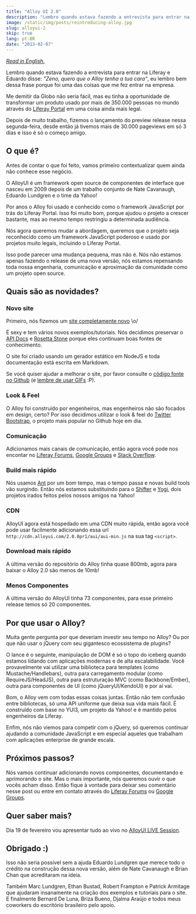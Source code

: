```yaml
---
title: "Alloy UI 2.0"
description: "Lembro quando estava fazendo a entrevista para entrar na Liferay e Eduardo disse: 'Zeno, quero que o Alloy tenha a tua cara', eu lembro bem dessa frase porque foi uma das coisas que me fez entrar na empresa. Me demitir da Globo não seria fácil, mas eu tinha a oportunidade de transformar um produto usado por mais de 350.000 pessoas no mundo através do Liferay Portal em uma coisa ainda mais legal."
image: /static/img/posts/reintroducing-alloy.jpg
slug: alloyui-2
skip: true
lang: pt-BR
date: "2013-02-07"
---
```


_[Read in English.](http://www.liferay.com/web/eduardo.lundgren/blog/-/blogs/reintroducing-alloyui-or-meet-alloy-2-0-)_

Lembro quando estava fazendo a entrevista para entrar na Liferay e Eduardo disse: *"Zeno, quero que o Alloy tenha a tua cara"*, eu lembro bem dessa frase porque foi uma das coisas que me fez entrar na empresa.

Me demitir da Globo não seria fácil, mas eu tinha a oportunidade de transformar um produto usado por mais de 350.000 pessoas no mundo através do [Liferay Portal](http://www.liferay.com/products/liferay-portal/overview) em uma coisa ainda mais legal.

Depois de muito trabalho, fizemos o lançamento do preview release nessa segunda-feira, desde então já tivemos mais de 30.000 pageviews em só 3 dias e isso é só o começo amigo.

<!-- more -->

## O que é?

Antes de contar o que foi feito, vamos primeiro contextualizar quem ainda não conhece esse negócio.

O AlloyUI é um framework open source de componentes de interface que nasceu em 2009 depois de um trabalho conjunto de Nate Cavanaugh, Eduardo Lundgren e o time da Yahoo!

Por anos o Alloy foi usado e conhecido como o framework JavaScript por trás do Liferay Portal. Isso foi muito bom, porque ajudou o projeto a crescer bastante, mas ao mesmo tempo restringiu a determinada audiência.

Nós agora queremos mudar a abordagem, queremos que o projeto seja reconhecido como um framework JavaScript poderoso e usado por projetos muito legais, incluindo o Liferay Portal.

Isso pode parecer uma mudança pequena, mas não é. Nós não estamos apenas fazendo o release de uma nova versão, nós estamos repensando toda nossa engenharia, comunicação e aproximação da comunidade como um projeto open source.

## Quais são as novidades?

### Novo site

Primeiro, nós fizemos um [site completamente novo](http://alloyui.com/) \o/

É sexy e tem vários novos exemplos/tutoriais. Nós decidimos preservar o [API Docs](http://alloyui.com/api/) e [Rosetta Stone](http://alloyui.com/rosetta-stone/) porque eles continuam boas fontes de conhecimento.

O site foi criado usando um gerador estático em NodeJS e toda documentação está escrita em Markdown.

Se você quiser ajudar a melhorar o site, por favor consulte o [código fonte no Github](https://github.com/liferay/alloyui.com) (e [lembre de usar GIFs](https://github.com/liferay/alloyui.com/pull/86) :P).

### Look &amp; Feel

O Alloy foi construído por engenheiros, mas engenheiros não são focados em design, certo? Por isso decidimos utilizar o look & feel do [Twitter Bootstrap](http://twitter.github.com/bootstrap/), o projeto mais popular no Github hoje em dia.

### Comunicação

Adicionamos mais canais de comunicação, então agora você pode nos encontar no [Liferay Forums](http://www.liferay.com/community/forums/-/message_boards/category/8409523), [Google Groups](https://groups.google.com/forum/?fromgroups#!forum/alloyui) e [Stack Overflow](http://stackoverflow.com/questions/tagged/alloy-ui).

### Build mais rápido

Nós usamos [Ant](http://ant.apache.org/) por um bom tempo, mas o tempo passa e novas build tools vão surgindo. Então nós estamos substituindo para o [Shifter](https://github.com/yui/shifter) e [Yogi](https://github.com/liferay/yogi-alloy), dois projetos irados feitos pelos nossos amigos na Yahoo!

### CDN

AlloyUI agora está hospedado em uma CDN muito rápida, então agora você pode usar facilmente adicionando essa url `http://cdn.alloyui.com/2.0.0pr1/aui/aui-min.js` na sua tag `<script>`.

### Download mais rápido

A última versão do repositório do Alloy tinha quase 800mb, agora para baixar o Alloy 2.0 são menos de 10mb!

### Menos Componentes

A última versão do AlloyUI tinha 73 componentes, para esse primeiro release temos só 20 componentes.

## Por que usar o Alloy?

Muita gente pergunta por que deveriam investir seu tempo no Alloy? Ou por que não usar o jQuery com seu gigantesco ecossistema de plugins?

O lance é o seguinte, manipulação de DOM é só o topo do iceberg quando estamos lidando com aplicações modernas e de alta escalabilidade. Você provavelmente vai utilizar uma biblioteca para templates (como Mustache/Handlebars), outra para carregamento modular (como RequireJS/HeadJS), outra para estruturação MVC (como Backbone/Ember), outra para componentes de UI (como jQueryUI/KendoUI) e por aí vai.

Bom, o Alloy vem com todas essas coisas juntas. Então não tem confusão entre bibliotecas, só uma API uniforme que deixa sua vida mais fácil. É construído com base no YUI3, um projeto da Yahoo! e é mantido pelos engenheiros da Liferay.

Enfim, nós não viemos para competir com o jQuery, só queremos continuar ajudando a comunidade JavaScript e em especial aqueles que trabalham com aplicações enterprise de grande escala.

## Próximos passos?

Nós vamos continuar adicionando novos componentes, documentando e aprimorando o site. Mas o mais importante, nós queremos ouvir o que vocês acham disso. Então fique à vontade para deixar seu comentário nesse post ou entre em contato através do [Liferay Forums](http://www.liferay.com/community/forums/-/message_boards/category/8409523) ou [Google Groups](https://groups.google.com/forum/?fromgroups#!forum/alloyui).

## Quer saber mais?

Dia 19 de fevereiro vou apresentar tudo ao vivo no [AlloyUI LIVE Session](http://www.liferay.com/events/web-events).

## Obrigado :)

Isso não seria possível sem a ajuda Eduardo Lundgren que merece todo o crédito na construção dessa nova versão, além de Nate Cavanaugh e Brian Chan que acreditaram na ideia.

Também Marc Lundgren, Ethan Bustad, Robert Frampton e Patrick Armitage que ajudaram insanamente na criação dos exemplos e tutoriais para o site. E finalmente Bernard De Luna, Briza Bueno, Djalma Araújo e todos meus coworkers do escritório brasileiro pelo apoio.
